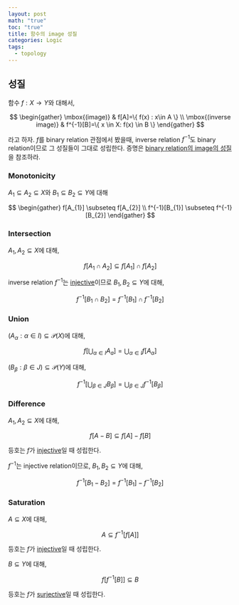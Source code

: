 ```yaml
---
layout: post
math: "true"
toc: "true"
title: 함수의 image 성질
categories: Logic
tags:
  - topology
---
```

## 성질

함수 ${ f: X\to Y}$와 대해서,

$$ \begin{gather} \mbox{(image)} &  f[A]=\{ f(x) : x\in A \} \\ \mbox{(inverse image)} & f^{-1}[B]=\{ x \in X: f(x) \in B \} \end{gather} $$

라고 하자. ${ f }$를 binary relation 관점에서 봤을때, inverse relation ${ f^{-1} }$도 binary relation이므로 그 성질들이 그대로 성립한다. 증명은 [binary relation의 image의 성질](https://paraconsistent.github.io/logic/2024/03/01/image-under-relation.html)을 참조하라.
### Monotonicity

${ A_{1} \subseteq A_{2} \subseteq X }$와 ${ B_{1} \subseteq B_{2} \subseteq Y }$에 대해

$$ \begin{gather} f[A_{1}] \subseteq f[A_{2}] \\ f^{-1}[B_{1}] \subseteq f^{-1}[B_{2}] \end{gather} $$

### Intersection

${ A_{1}, A_{2} \subseteq X }$에 대해,

$$ f[A_{1} \cap A_{2}] \subseteq f[A_{1}] \cap f[A_{2}] $$

inverse relation ${ f^{-1} }$는 [injective](https://paraconsistent.github.io/logic/2024/02/26/relation.html#inj)이므로 ${ B_{1},B_{2} \subseteq Y }$에 대해,

$$ f^{-1}[B_{1}\cap B_{2}]= f^{-1}[B_{1}] \cap f^{-1}[B_{2}] $$

### Union

${ (A_{\alpha}: \alpha \in I) \subseteq \mathcal{P}(X)}$에 대해,

$$ f[\bigcup_{\alpha \in I} A_{a}]=\bigcup_{\alpha \in I}f[A_{\alpha}] $$

${ (B_{\beta}:\beta \in J) \subseteq \mathcal{P}(Y)}$에 대해,

$$ f^{-1}[\bigcup_{\beta \in J} B_{\beta}] = \bigcup_{\beta \in J} f^{-1}[B_{\beta}]$$

### Difference

${ A_{1},A_{2} \subseteq X }$에 대해,

$$ f[A-B] \subseteq f[A]-f[B] $$

등호는 ${ f }$가 [injective](https://paraconsistent.github.io/logic/2024/02/26/relation.html#inj)일 때 성립한다.

${ f^{-1} }$는 injective relation이므로, ${ B_{1},B_{2} \subseteq Y }$에 대해,

$$ f^{-1}[B_{1}-B_{2}]=f^{-1}[B_{1}]-f^{-1}[B_{2}] $$

### Saturation

${ A \subseteq X }$에 대해,

$$ A \subseteq f^{-1}[f[A]] $$

등호는 ${ f }$가 [injective](https://paraconsistent.github.io/logic/2024/02/26/relation.html#inj)일 때 성립한다.

${ B \subseteq Y }$에 대해,

$$ f[f^{-1}[B]] \subseteq B$$

등호는 ${ f }$가 [surjective]()일 때 성립한다.
